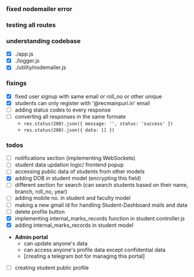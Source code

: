 ### fixed nodemailer error

### testing all routes

### understanding codebase
- [x] ./app.js
- [x] ./logger.js
- [x] ./utility/nodemailer.js

### fixings
- [x] fixed user signup with same email or roll_no or other unique
- [x] students can only register with '@recmainpuri.in' email
- [ ] adding status codes to every response
- [ ] converting all responses in the same formate
    - `res.status(200).json({ message: '', status: 'success' })`
    - `res.status(200).json({ data: [] })`

### todos
- [ ] notifications section (implementing WebSockets)
- [ ] student data updation logic/ frontend popup
- [ ] accessing public data of students from other models
- [x] adding DOB in student model (encrypting this field)
- [ ] different section for search (can search students based on their name, branch, roll_no, year)
- [ ] adding mobile no. in student and faculty model
- [ ] making a new gmail id for handling Student-Dashboard mails and data
- [ ] delete profile button
- [x] implementing internal_marks_records function in student.controller.js
- [x] adding internal_marks_records in student model
- **Admin portal**
    - can update anyone's data
    - can access anyone's profile data except confidential data
    - [creating a telegram bot for managing this portal]
- [ ] creating student public profile

